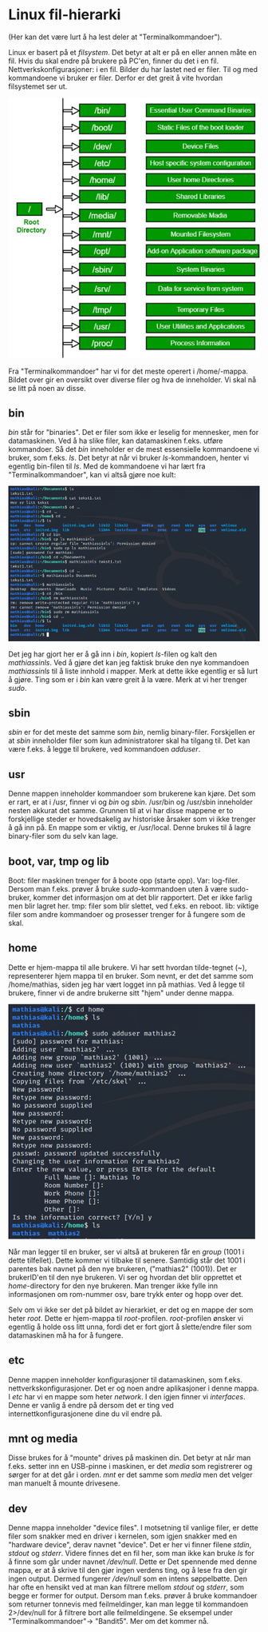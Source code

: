 # Linux fil-hierarki

(Her kan det være lurt å ha lest deler at "Terminalkommandoer").

 Linux er basert på et _filsystem_. Det betyr at alt er på en eller annen måte en fil. Hvis du skal endre på brukere på PC'en, finner du det i en fil. Nettverkskonfigurasjoner: i en fil. Bilder du har lastet ned er filer. Til og med kommandoene vi bruker er filer. Derfor er det greit å vite hvordan filsystemet ser ut. 

 ![Hierarkiet i Linux](../../bilder/linuxDirHierarchy.jpg)

Fra "Terminalkommandoer" har vi for det meste operert i /home/-mappa. Bildet over gir en oversikt over diverse filer og hva de inneholder. Vi skal nå se litt på noen av disse.


## bin
_bin_ står for "binaries". Det er filer som ikke er leselig for mennesker, men for datamaskinen. Ved å ha slike filer, kan datamaskinen f.eks. utføre kommandoer. Så det _bin_ inneholder er de mest essensielle kommandoene vi bruker, som f.eks. _ls_. Det betyr at når vi bruker _ls_-kommandoen, henter vi egentlig bin-filen til _ls_. Med de kommandoene vi har lært fra "Terminalkommandoer", kan vi altså gjøre noe kult:

![Kopi av ls](../../bilder/kopi_av_ls.PNG)

Det jeg har gjort her er å gå inn i _bin_, kopiert _ls_-filen og kalt den _mathiassinls_. Ved å gjøre det kan jeg faktisk bruke den nye kommandoen _mathiassinls_ til å liste innhold i mapper. Merk at dette ikke egentlig er så lurt å gjøre. Ting som er i _bin_ kan være greit å la være.
Merk at vi her trenger _sudo_. 

## sbin
_sbin_ er for det meste det samme som _bin_, nemlig binary-filer. Forskjellen er at _sbin_ inneholder filer som kun administratorer skal ha tilgang til. Det kan være f.eks. å legge til brukere, ved kommandoen _adduser_.

## usr
Denne mappen inneholder kommandoer som brukerene kan kjøre. Det som er rart, er at i /usr, finner vi og _bin_ og _sbin_. /usr/bin og /usr/sbin inneholder nesten akkurat det samme. Grunnen til at vi har disse mappene er to forskjellige steder er hovedsakelig av historiske årsaker som vi ikke trenger å gå inn på. En mappe som er viktig, er /usr/local. Denne brukes til å lagre binary-filer som du selv kan lage. 

## boot, var, tmp og lib
Boot: filer maskinen trenger for å boote opp (starte opp).
Var: log-filer. Dersom man f.eks. prøver å bruke _sudo_-kommandoen uten å være sudo-bruker, kommer det informasjon om at det blir rapportert. Det er ikke farlig men blir lagret her.
tmp: filer som blir slettet, ved f.eks. en reboot.
lib: viktige filer som andre kommandoer og prosesser trenger for å fungere som de skal.

## home
Dette er hjem-mappa til alle brukere. Vi har sett hvordan tilde-tegnet (~), representerer hjem mappa til en bruker. Som nevnt, er det det samme som /home/mathias, siden jeg har vært logget inn på mathias. Ved å legge til brukere, finner vi de andre brukerne sitt "hjem" under denne mappa. 

![adduser](../../bilder/adduser_eksempel.PNG)

Når man legger til en bruker, ser vi altså at brukeren får en _group_ (1001 i dette tilfellet). Dette kommer vi tilbake til senere. Samtidig står det 1001 i parentes bak navnet på den nye brukeren, ("mathias2" (1001)). Det er brukerID'en til den nye brukeren. Vi ser og hvordan det blir opprettet et _home_-directory for den nye brukeren. Man trenger ikke fylle inn informasjonen om rom-nummer osv, bare trykk enter og hopp over det. 

Selv om vi ikke ser det på bildet av hierarkiet, er det og en mappe der som heter _root_. Dette er hjem-mappa til _root_-profilen. _root_-profilen ønsker vi egentlig å holde oss litt unna, fordi det er fort gjort å slette/endre filer som datamaskinen må ha for å fungere. 

## etc
Denne mappen inneholder konfigurasjoner til datamaskinen, som f.eks. nettverkskonfigurasjoner. Det er og noen andre aplikasjoner i denne mappa. I _etc_ har vi en mappe som heter _network_. I den igjen finner vi _interfaces_. Denne er vanlig å endre på dersom det er ting ved internettkonfigurasjonene dine du vil endre på. 

## mnt og media
Disse brukes for å "mounte" drives på maskinen din. Det betyr at når man f.eks. setter inn en USB-pinne i maskinen, er det _media_ som registrerer og sørger for at det går i orden. _mnt_ er det samme som _media_ men det velger man manuelt å mounte drivesene. 

## dev
Denne mappa inneholder "device files". I motsetning til vanlige filer, er dette filer som snakker med en driver i kernelen, som igjen snakker med en "hardware device", derav navnet "device". Det er her vi finner filene _stdin_, _stdout_ og _stderr_. Videre finnes det en fil her, som man ikke kan bruke _ls_ for å finne som går under navnet _/dev/null_. Dette er Det spennende med denne mappa, er at å skrive til den gjør ingen verdens ting, og å lese fra den gir ingen output. Dermed fungerer _/dev/null_ som en intens søppelbøtte. Den har ofte en hensikt ved at man kan filtrere mellom _stdout_ og _stderr_, som begge er former for output. Dersom man f.eks. prøver å bruke kommandoer som returner tonnevis med feilmeldinger, kan man legge til kommandoen 2>/dev/null for å filtrere bort alle feilmeldingene. Se eksempel under "Terminalkommandoer"-> "Bandit5". Mer om det kommer nå. 
